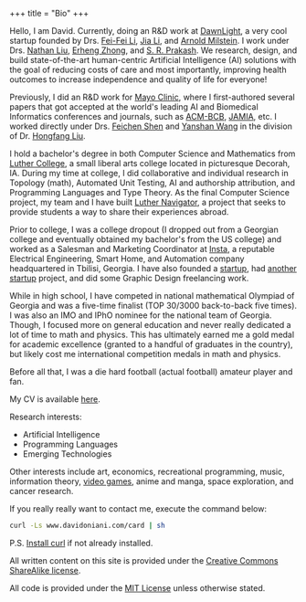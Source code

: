 +++
title = "Bio"
+++

<!-- Hello, I am David. Currently, a Research Engineer at [DawnLight][dawnlight], a -->
<!-- very cool startup founded by Drs. [Fei-Fei Li][feifei], [Jia Li][jia], and -->
<!-- [Arnold Milstein][arnold]. I was a Machine Learning Intern first, working under -->
<!-- Drs. [Nathan Liu][nathan], [Erheng Zhong][erheng], and [S. R. -->
<!-- Prakash][prakash], and then transitioned into a full-time work. We research, -->
<!-- design, and build state-of-the-art human-centric Artificial Intelligence (AI) -->
<!-- solutions with the goal of reducing costs of care and most importantly, -->
<!-- improving health outcomes to increase independence and quality of life for -->
<!-- everyone! -->

Hello, I am David. Currently, doing an R&D work at [DawnLight][dawnlight], a
very cool startup founded by Drs. [Fei-Fei Li][feifei], [Jia Li][jia], and
[Arnold Milstein][arnold]. I work under Drs. [Nathan Liu][nathan], [Erheng
Zhong][erheng], and [S. R. Prakash][prakash]. We research, design, and build
state-of-the-art human-centric Artificial Intelligence (AI) solutions with the
goal of reducing costs of care and most importantly, improving health outcomes
to increase independence and quality of life for everyone!

Previously, I did an R&D work for [Mayo Clinic][mayo], where I first-authored
several papers that got accepted at the world's leading AI and Biomedical
Informatics conferences and journals, such as [ACM-BCB][acmbcb],
[JAMIA][jamia], etc. I worked directly under Drs. [Feichen Shen][feichen] and
[Yanshan Wang][yanshan] in the division of Dr. [Hongfang Liu][hongfang].

I hold a bachelor's degree in both Computer Science and Mathematics from
[Luther College][luther], a small liberal arts college located in picturesque
Decorah, IA. During my time at college, I did collaborative and individual
research in Topology (math), Automated Unit Testing, AI and authorship
attribution, and Programming Languages and Type Theory. As the final Computer
Science project, my team and I have built [Luther Navigator][luthernavigator],
a project that seeks to provide students a way to share their experiences
abroad.

Prior to college, I was a college dropout (I dropped out from a Georgian
college and eventually obtained my bachelor's from the US college) and worked
as a Salesman and Marketing Coordinator at [Insta][insta], a reputable
Electrical Engineering, Smart Home, and Automation company headquartered in
Tbilisi, Georgia. I have also founded a [startup][warbler], had [another
startup][unleash] project, and did some Graphic Design freelancing work.

While in high school, I have competed in national mathematical Olympiad of
Georgia and was a five-time finalist (TOP 30/3000 back-to-back five times). I
was also an IMO and IPhO nominee for the national team of Georgia. Though, I
focused more on general education and never really dedicated a lot of time to
math and physics. This has ultimately earned me a gold medal for academic
excellence (granted to a handful of graduates in the country), but likely cost
me international competition medals in math and physics.

Before all that, I was a die hard football (actual football) amateur player and
fan.

My CV is available [here](cv.pdf).

Research interests:

- Artificial Intelligence
- Programming Languages
- Emerging Technologies

Other interests include art, economics, recreational programming, music,
information theory, [video games](gaming), anime and manga, space exploration,
and cancer research.

If you really really want to contact me, execute the command below:

```sh
curl -Ls www.davidoniani.com/card | sh
```

P.S. [Install curl](https://curl.haxx.se/docs/install.html) if not already
installed.

All written content on this site is provided under the [Creative Commons
ShareAlike license](https://creativecommons.org/licenses/by-sa/2.5/).

All code is provided under the [MIT License](https://mit-license.org/) unless
otherwise stated.

[dawnlight]: https://www.dawnlight.com/home
[feifei]: https://profiles.stanford.edu/fei-fei-li
[jia]: http://vision.stanford.edu/lijiali/
[arnold]: https://profiles.stanford.edu/arnold-milstein
[nathan]: https://scholar.google.com/citations?user=OKjAP7AAAAAJ&hl=en
[erheng]: https://scholar.google.com/citations?user=lEIE6H0AAAAJ&hl=en
[prakash]: https://www.researchgate.net/profile/S-R-Prakash
[mayo]: https://www.mayo.edu/research/departments-divisions/department-health-sciences-research/digital-health-sciences/about
[acmbcb]: https://acm-bcb.org/
[jamia]: https://academic.oup.com/jamia
[feichen]: https://www.mayo.edu/research/faculty/shen-feichen-ph-d/bio-20238745
[yanshan]: https://www.mayo.edu/research/faculty/wang-yanshan-ph-d/bio-20199713
[hongfang]: https://www.mayo.edu/research/faculty/liu-hongfang-ph-d/bio-00055092
[luther]: https://www.luther.edu/
[luthernavigator]: https://www.luthernavigator.com/
[insta]: https://www.insta.ge/?v=7516fd43adaa
[warbler]: https://www.linkedin.com/company/warblerltd
[unleash]: https://www.unleashar.net/
